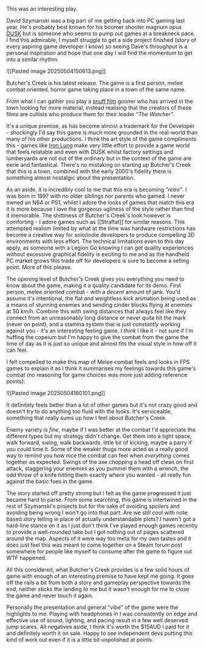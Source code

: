 This was an interesting play.

David Szymanski was a big part of me getting back into PC gaming last year. He's probably best known for his boomer shooter magnum opus [DUSK](https://store.steampowered.com/app/519860/DUSK/) but is someone who seems to pump out games at a breakneck pace. I find this admirable, I myself struggle to get a side project finished (story of every aspiring game developer I know) so seeing Dave's throughput is a personal inspiration and hope that one day I will find the momentum to get into a similar rhythm.

![[Pasted image 20250504150613.png]]

Butcher's Creek is his latest release. The game is a first person, melee combat oriented, horror game taking place in a town of the same name.

From what I can gather you play a [snuff film](https://en.wikipedia.org/wiki/Snuff_film) gooner who has arrived in the town looking for more material, instead realising that the creators of these films are cultists who produce them for their leader *"The Watcher"*.

It's a unique premise, as has become almost a trademark for the Developer - shockingly I'd say this game is much more grounded in the real-world than many of his other productions. 
I think the art style of the game compliments this - games like [Iron Lung](https://store.steampowered.com/app/1846170/Iron_Lung/) make very little effort to provide a game world that feels relatable and even with DUSK whilst factory settings and lumberyards are not out of the ordinary but in the context of the game are eerie and fantastical. There's no mistaking on starting up Butcher's Creek that this is a town, combined with the early 2000's fidelity there is something almost nostalgic about the presentation. 

As an aside, it is incredibly cool to me that this era is becoming *"retro"*. I was born in 1997 with no older siblings nor parents who gamed. I never owned an N64 or PS1, whilst I adore the looks of games that match this era it is more because I love the gorgeous ugliness of the style rather than find it memorable.
The shittiness of Butcher's Creek's look however is comforting - I adore games such as [[Straftat]] for similar reasons. This attempted realism limited by what at the time was hardware restrictions has become a creative way for solo/indie developers to produce compelling 3D environments with less effort. The technical limitations even to this day apply, as someone with a Legion Go knowing I can get quality experiences without excessive graphical fidelity is exciting to me and as the handheld PC market grows this trade off for developers is sure to become a selling point. More of this please.

The opening level of Butcher's Creek gives you everything you need to know about the game, making it a quality candidate for its demo. First person, melee oriented combat - with a *decent* amount of jank. You'd assume it's intentional, the flat and weightless kick animation being used as a means of stunning enemies and sending cinder blocks flying at enemies at 50 km/h. Combine this with swing distances that always feel like they connect from an unreasonably long distance or never quite hit the mark (never on point), and a stamina system that is just *constantly* working against you - it's an interesting feeling game. I *think* I like it - not sure if I'm huffing the copeium but I'm happy to give the combat from the game the time of day as it is just so unique and almost fits the visual style in how off it can feel. 

I felt compelled to make this map of Melee combat feels and looks in FPS games to explain it as I think it summarises my feelings towards this game's combat (no reasoning for game choices was more just adding reference points):

![[Pasted image 20250504160101.png]]

It definitely feels better than a lot of other games but it's not crazy good and doesn't try to do anything too fluid with the looks. It's serviceable, something that really sums up how I feel about Butcher's Creek.

Enemy variety is *fine*, maybe if I was better at the combat I'd appreciate the different types but my strategy didn't change. Get them into a tight space, walk forward, swing, walk backwards, little bit of kicking, maybe a parry if you could time it. Some of the weaker thugs more acted as a really good way to remind you how nice the combat can feel when *everything* comes together as expected. Swings of the axe chopping a head off clean on first attack, staggering your enemies as you pummel them with a wrench, the odd throw of a knife hitting them exactly where you wanted - all really fun against the basic foes in the game. 

The story started off pretty strong but I felt as the game progressed it just became hard to parse. From some searching, this game is intertwined in the rest of Szymanski's projects but for the sake of avoiding spoilers and avoiding being wrong I won't go into that part. 
Are we still cool with note based story telling in place of actually understandable plots? I haven't got a hard-line stance on it as I just don't think I've played enough games recently to provide a well-rounded take but I got nothing out of pages scattered around the map. Aspects of it were way too meta for my own tastes and it does just feel this was meant to come together on a Steam forum post somewhere for people like myself to consume after the game to figure out WTF happened.

All this considered, what Butcher's Creek provides is a few solid hours of game with enough of an interesting premise to have kept me going. It goes off the rails a bit from both a story and gameplay perspective towards the end, neither sticks the landing to me but it wasn't enough for me to close the game and never touch it again. 

Personally the presentation and general "vibe" of the game were the highlights to me. Playing with headphones in I was consistently on edge and effective use of sound, lighting, and pacing result in a few well deserved jump scares. All negatives aside, I think it's worth the $15AUD I paid for it and definitely worth it on sale. Happy to see independent devs putting this kind of work out even if it is a little bit unpolished at points.